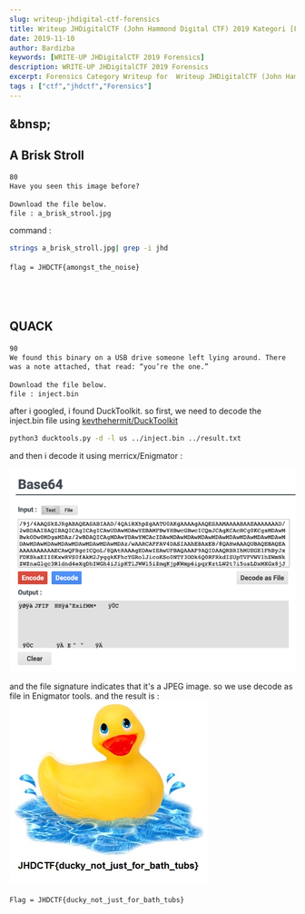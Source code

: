 ```yaml
---
slug: writeup-jhdigital-ctf-forensics
title: Writeup JHDigitalCTF (John Hammond Digital CTF) 2019 Kategori [Forensics]
date: 2019-11-10
author: Bardizba
keywords: [WRITE-UP JHDigitalCTF 2019 Forensics]
description: WRITE-UP JHDigitalCTF 2019 Forensics
excerpt: Forensics Category Writeup for  Writeup JHDigitalCTF (John Hammond Digital CTF) 2019
tags : ["ctf","jhdctf","Forensics"]
---
```

## &bnsp;
## A Brisk Stroll
```
80
Have you seen this image before?

Download the file below.
file : a_brisk_strool.jpg
```

command : 
```bash
strings a_brisk_stroll.jpg| grep -i jhd

flag = JHDCTF{amongst_the_noise}
```

## &nbsp;
## QUACK
```
90
We found this binary on a USB drive someone left lying around. There was a note attached, that read: “you’re the one.”

Download the file below.
file : inject.bin
```

after i googled, i found DuckToolkit. so first, we need to decode the inject.bin file using <a href="https://github.com/kevthehermit/DuckToolkit" target="_blank">kevthehermit/DuckToolkit</a>

```bash
python3 ducktools.py -d -l us ../inject.bin ../result.txt
```

and then i decode it using merricx/Enigmator :

![foren-b64](./pics/forenb64.png)

and the file signature indicates that it's a JPEG image. so we use decode as file in Enigmator tools.
and the result is : 
![duck.jpg](./pics/duck.jpg)

    Flag = JHDCTF{ducky_not_just_for_bath_tubs}